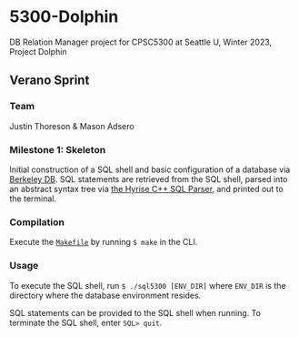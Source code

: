 # 5300-Dolphin
DB Relation Manager project for CPSC5300 at Seattle U, Winter 2023, Project Dolphin

## **Verano Sprint**

### **Team**
Justin Thoreson & Mason Adsero

### **Milestone 1: Skeleton**
Initial construction of a SQL shell and basic configuration of a database via [Berkeley DB](https://www.oracle.com/database/technologies/related/berkeleydb.html). SQL statements are retrieved from the SQL shell, parsed into an abstract syntax tree via [the Hyrise C++ SQL Parser](https://github.com/hyrise/sql-parser), and printed out to the terminal.

### **Compilation**
Execute the [`Makefile`](./Makefile) by running `$ make` in the CLI.

### **Usage**
To execute the SQL shell, run `$ ./sql5300 [ENV_DIR]` where `ENV_DIR` is the directory where the database environment resides.

SQL statements can be provided to the SQL shell when running. To terminate the SQL shell, enter `SQL> quit`.
